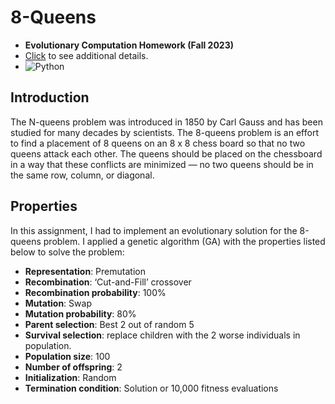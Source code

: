 # 8-Queens

- **Evolutionary Computation Homework (Fall 2023)**
- [Click](https://github.com/matinmonshizadeh/8-Queens/blob/main/Doc.pdf)  to see additional details.
- ![Python](https://img.shields.io/badge/Python-FFD43B?style=for-the-badge&logo=python&logoColor=306998)

## Introduction
The N-queens problem was introduced in 1850 by Carl Gauss and has been studied for many decades
by scientists. The 8-queens problem is an effort to find a placement of 8 queens on an 8 x 8 chess board
so that no two queens attack each other. The queens should be placed on the chessboard in a way that
these conflicts are minimized — no two queens should be in the same row, column, or diagonal.

## Properties

In this assignment, I had to implement an evolutionary solution for the 8-queens problem. I applied a genetic algorithm (GA) with the properties listed below to solve the problem:

- **Representation**: Premutation
- **Recombination**: ‘Cut-and-Fill’ crossover
- **Recombination probability**: 100%
- **Mutation**: Swap
- **Mutation probability**: 80%
- **Parent selection**: Best 2 out of random 5
- **Survival selection**: replace children with the 2 worse individuals in population.
- **Population size**: 100
- **Number of offspring**: 2
- **Initialization**: Random
- **Termination condition**: Solution or 10,000 fitness evaluations
